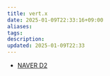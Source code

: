 ```yaml
---
title: vert.x
date: 2025-01-09T22:33:16+09:00
aliases: 
tags: 
description: 
updated: 2025-01-09T22:33
---
```


- [NAVER D2](https://d2.naver.com/helloworld/163784)
